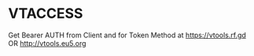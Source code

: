 # VTACCESS
Get Bearer AUTH from Client and for Token Method at https://vtools.rf.gd OR http://vtools.eu5.org
